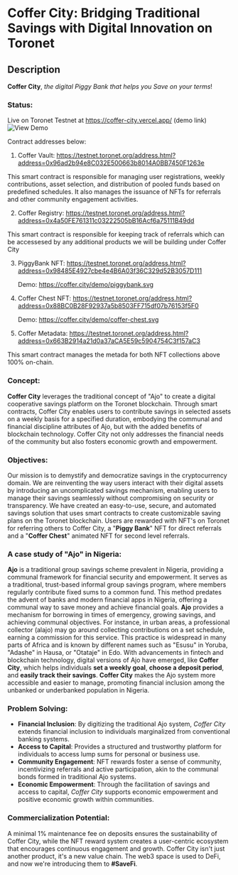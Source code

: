 # Coffer City: Bridging Traditional Savings with Digital Innovation on Toronet
## Description
 **Coffer City**, *the digital Piggy Bank that helps you Save on your terms*!
### Status:
Live on Toronet Testnet at https://coffer-city.vercel.app/ (demo link)
![View Demo](https://github.com/Smart-Earners-Team/coffer-city/assets/85406816/08a18b49-3978-4f17-ba4a-992c66814a03)

Contract addresses below:
1. Coffer Vault: https://testnet.toronet.org/address.html?address=0x96ad2b94e8C032E500663b8014A0BB7450F1263e

This smart contract is responsible for managing user registrations, weekly contributions, asset selection, and distribution of pooled funds based on predefined schedules. It also manages the issuance of NFTs for referrals and other community engagement activities.

2. Coffer Registry: https://testnet.toronet.org/address.html?address=0x4a50FE761311c03222505bB16Acf6a75111B49dd

This smart contract is responsible for keeping track of referrals which can be accessesed by any additional products we will be building under Coffer City

3. PiggyBank NFT: https://testnet.toronet.org/address.html?address=0x98485E4927cbe4e4B6A03f36C329d52B3057D111

   Demo: https://coffer.city/demo/piggybank.svg
   
4. Coffer Chest NFT:  https://testnet.toronet.org/address.html?address=0x88BC0B28F92937a5b8503FF715df07b76153f5F0

   Demo: https://coffer.city/demo/coffer-chest.svg
   
5. Coffer Metadata: https://testnet.toronet.org/address.html?address=0x663B2914a21d0a37aCA5E59c5904754C3f157aC3

This smart contract manages the metada for both NFT collections above 100% on-chain.
   

### Concept:
**Coffer City** leverages the traditional concept of "Ajo" to create a digital cooperative savings platform on the Toronet blockchain. Through smart contracts, Coffer City enables users to contribute savings in selected assets on a weekly basis for a specified duration, embodying the communal and financial discipline attributes of Ajo, but with the added benefits of blockchain technology. Coffer City not only addresses the financial needs of the community but also fosters economic growth and empowerment.

### Objectives:
Our mission is to demystify and democratize savings in the cryptocurrency domain. We are reinventing the way users interact with their digital assets by introducing an uncomplicated savings mechanism, enabling users to manage their savings seamlessly without compromising on security or transparency. We have created an easy-to-use, secure, and automated savings solution that uses smart contracts to create customizable saving plans on the Toronet blockchain. Users are rewarded with NFT's on Toronet for referring others to Coffer City, a "**Piggy Bank**" NFT for direct referrals and a "**Coffer Chest**" animated NFT for second level referrals.

### A case study of "Ajo" in Nigeria:
 **Ajo** is a traditional group savings scheme prevalent in Nigeria, providing a communal framework for financial security and empowerment. It serves as a traditional, trust-based informal group savings program, where members regularly contribute fixed sums to a common fund. This method predates the advent of banks and modern financial apps in Nigeria, offering a communal way to save money and achieve financial goals.
 **Ajo** provides a mechanism for borrowing in times of emergency, growing savings, and achieving communal objectives. For instance, in urban areas, a professional collector (alajo) may go around collecting contributions on a set schedule, earning a commission for this service.
 This practice is widespread in many parts of Africa and is known by different names such as "Esusu" in Yoruba, "Adashe" in Hausa, or "Otataje" in Edo. With advancements in fintech and blockchain technology, digital versions of Ajo have emerged, like **Coffer City**, which helps individuals **set a weekly goal**, **choose a deposit period**, and **easily track their savings**. **Coffer City** makes the Ajo system more accessible and easier to manage, promoting financial inclusion among the unbanked or underbanked population in Nigeria.

### Problem Solving:
- **Financial Inclusion**: By digitizing the traditional Ajo system, *Coffer City* extends financial inclusion to individuals marginalized from conventional banking systems.
- **Access to Capital**: Provides a structured and trustworthy platform for individuals to access lump sums for personal or business use.
- **Community Engagement**: NFT rewards foster a sense of community, incentivizing referrals and active participation, akin to the communal bonds formed in traditional Ajo systems.
- **Economic Empowerment**: Through the facilitation of savings and access to capital, *Coffer City* supports economic empowerment and positive economic growth within communities.

### Commercialization Potential:
A minimal 1% maintenance fee on deposits ensures the sustainability of Coffer City, while the NFT reward system creates a user-centric ecosystem that encourages continuous engagement and growth. Coffer City isn't just another product, it's a new value chain. The web3 space is used to DeFi, and now we're introducing them to **#SaveFi**. 
 
